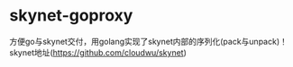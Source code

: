 # skynet-goproxy
方便go与skynet交付，用golang实现了skynet内部的序列化(pack与unpack)！<br>
skynet地址(https://github.com/cloudwu/skynet)
